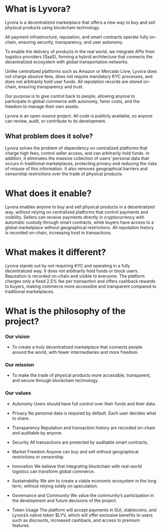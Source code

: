 # What is Lyvora?

Lyvora is a decentralized marketplace that offers a new way to buy and sell physical products using blockchain technology.

All payment infrastructure, reputation, and smart contracts operate fully on-chain, ensuring security, transparency, and user autonomy.

To enable the delivery of products in the real world, we integrate APIs from logistics providers (SaaS), forming a hybrid architecture that connects the decentralized ecosystem with global transportation networks.

Unlike centralized platforms such as Amazon or Mercado Livre, Lyvora does not charge abusive fees, does not require mandatory KYC processes, and does not arbitrarily hold user funds. All reputation records are stored on-chain, ensuring transparency and trust.

Our purpose is to give control back to people, allowing anyone to participate in global commerce with autonomy, fairer costs, and the freedom to manage their own assets.

Lyvora is an open-source project. All code is publicly available, so anyone can review, audit, or contribute to its development.

## What problem does it solve?

Lyvora solves the problem of dependency on centralized platforms that charge high fees, control seller access, and can arbitrarily hold funds. In addition, it eliminates the massive collection of users’ personal data that occurs in traditional marketplaces, protecting privacy and reducing the risks of misuse of this information. It also removes geographical barriers and censorship restrictions over the trade of physical products.

# What does it enable?

Lyvora enables anyone to buy and sell physical products in a decentralized way, without relying on centralized platforms that control payments and visibility. Sellers can receive payments directly in cryptocurrency with automatic custody through smart contracts, while buyers have access to a global marketplace without geographical restrictions. All reputation history is recorded on-chain, increasing trust in transactions.

 # What makes it different?
 
Lyvora stands out by not requiring KYC and operating in a fully decentralized way. It does not arbitrarily hold funds or block users. Reputation is recorded on-chain and visible to everyone. The platform charges only a fixed 2.5% fee per transaction and offers cashback rewards to buyers, making commerce more accessible and transparent compared to traditional marketplaces.

# What is the philosophy of the project?

 ### Our vision
- To create a truly decentralized marketplace that connects people around the world, with fewer intermediaries and more freedom.

### Our mission
- To make the trade of physical products more accessible, transparent, and secure through blockchain technology.

### Our values

- Autonomy
Users should have full control over their funds and their data.

- Privacy
No personal data is required by default. Each user decides what to share.

- Transparency
Reputation and transaction history are recorded on-chain and auditable by anyone.

- Security
All transactions are protected by auditable smart contracts.

- Market Freedom
Anyone can buy and sell without geographical restrictions or censorship.

- Innovation
We believe that integrating blockchain with real-world logistics can transform global commerce.

- Sustainability
We aim to create a viable economic ecosystem in the long term, without relying solely on speculation.

- Governance and Community
We value the community’s participation in the development and future decisions of the project.
- Token Usage
The platform will accept payments in SUI, stablecoins, and Lyvora’s native token $LYV, which will offer exclusive benefits to users such as discounts, increased cashback, and access to premium features.

